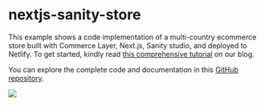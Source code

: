 # nextjs-sanity-store

This example shows a code implementation of a multi-country ecommerce store built with Commerce Layer, Next.js, Sanity studio, and deployed to Netlify. To get started, kindly read [this comprehensive tutorial](https://commercelayer.io/blog/how-to-build-an-international-ecommerce-website-with-sanity-and-commerce-layer) on our blog.

You can explore the complete code and documentation in this [GitHub repository](https://github.com/commercelayer/commercelayer-sanity-template).

![](https://github.com/commercelayer/commercelayer-sanity-template/raw/main/public/preview.gif)
